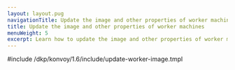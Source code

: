 ```yaml
---
layout: layout.pug
navigationTitle: Update the image and other properties of worker machines
title: Update the image and other properties of worker machines
menuWeight: 5
excerpt: Learn how to update the image and other properties of worker machines
---
```


<!-- markdownlint-disable MD004 MD007 MD025 MD030 MD018 -->

#include /dkp/konvoy/1.6/include/update-worker-image.tmpl

